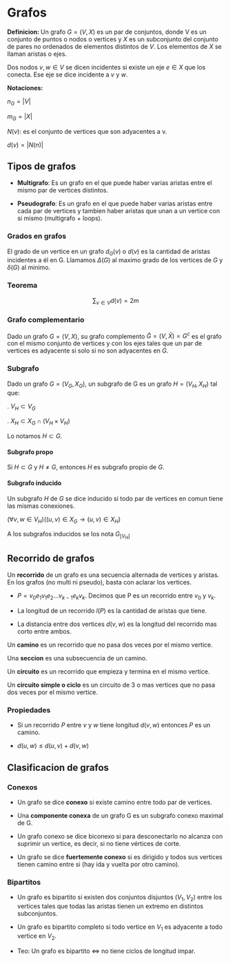 # Grafos

<b>Definicion: </b>Un grafo $G = (V, X)$ es un par de conjuntos, donde V es un conjunto de puntos o nodos o vertices y $X$ es un subconjunto del conjunto de pares no ordenados de elementos distintos de $V$. Los elementos de $X$ se llaman aristas o ejes.

Dos nodos $v,w \in V$ se dicen incidentes si existe un eje $e \in X$ que los conecta. Ese eje se dice incidente a $v$ y $w$.


<b>Notaciones:</b>

$n_G = |V|$

$m_G = |X|$

$N(v)$: es el conjunto de vertices que son adyacentes a v.

$d(v) = |N(n)|$


## Tipos de grafos

- <b>Multigrafo</b>: Es un grafo en el que puede haber varias aristas entre el mismo par de vertices distintos.

- <b>Pseudografo</b>: Es un grafo en el que puede haber varias aristas entre cada par de vertices y tambien haber aristas que unan a un vertice con si mismo (multigrafo + loops).

### Grados en grafos

El grado de un vertice en un grafo $d_G(v)$ o $d(v)$ es la cantidad de aristas incidentes a él en G. 
Llamamos $\Delta(G)$ al maximo grado de los vertices de $G$ y $\delta(G)$ al minimo.

### Teorema
$$\sum_{v \in V} d(v) = 2m$$

### Grafo complementario
Dado un grafo $G=(V,X)$, su grafo complemento $\bar G = (V, \bar X) = G^c$ es el grafo con el mismo conjunto de vertices y con los ejes tales que un par de vertices es adyacente si solo si no son adyacentes en $G$.

### Subgrafo

Dado un grafo $G=(V_G,X_G)$, un subgrafo de G es un grafo $H=(V_H, X_H)$ tal que:

. $V_H \subset V_G$ 

.  $X_H \subset X_G \cap (V_H \times V_H)$

Lo notamos $H \subset G$.

#### Subgrafo propo

Si $H \subset G$ y $H \neq G$, entonces $H$ es subgrafo propio de $G$.

#### Subgrafo inducido

Un subgrafo $H$ de $G$ se dice inducido si todo par de vertices en comun tiene las mismas conexiones. 

$(\forall v,w \in V_H) ((u,v) \in X_G \rightarrow (u,v) \in X_H)$

A los subgrafos inducidos se los nota $G_{[V_H]}$

## Recorrido de grafos

Un <b>recorrido</b> de un grafo es una secuencia alternada de vertices y aristas. En los grafos (no multi ni pseudo), basta con aclarar los vertices.

- $P = v_0e_1v_1e_2\dots v_{k-1}e_kv_k$. Decimos que P es un recorrido entre $v_0$ y $v_k$.

- La longitud de un recorrido $l(P)$ es la cantidad de aristas que tiene.

- La distancia entre dos vertices $d(v,w)$ es la longitud del recorrido mas corto entre ambos.

Un <b>camino</b> es un recorrido que no pasa dos veces por el mismo vertice.

Una <b>seccion</b> es una subsecuencia de un camino.

Un <b>circuito</b> es un recorrido que empieza y termina en el mismo vertice.

Un <b>circuito simple o ciclo</b> es un circuito de 3 o mas vertices que no pasa dos veces por el mismo vertice.

### Propiedades

- Si un recorrido $P$ entre $v$ y $w$ tiene longitud $d(v,w)$ entonces $P$ es un camino.

- $d(u,w) \leq d(u,v) + d(v,w)$

## Clasificacion de grafos

### Conexos
- Un grafo se dice <b>conexo</b> si existe camino entre todo par de vertices.

- Una <b>componente conexa</b> de un grafo G es un subgrafo conexo maximal de G.

- Un grafo conexo se dice biconexo si para desconectarlo no alcanza con suprimir un vertice, es decir, si no tiene vértices de corte.

- Un grafo se dice <b> fuertemente conexo</b> si es dirigido y todos sus vertices tienen camino entre si (hay ida y vuelta por otro camino).

### Bipartitos
- Un grafo es bipartito si existen dos conjuntos disjuntos ($V_1, V_2$) entre los vertices tales que todas las aristas tienen un extremo en distintos subconjuntos.

- Un grafo es bipartito completo si todo vertice en $V_1$ es adyacente a todo vertice en $V_2$.

- Teo: Un grafo es bipartito $\iff$ no tiene ciclos de longitud impar.

